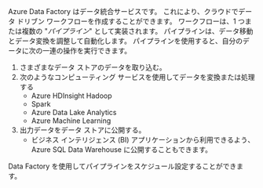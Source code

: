 
<!--
    As of 2017/10/06, this 'include' file is meant to replace the first paragraph of plain text that is duplicated at the top inside every tutorial-*.md article in azure-docs-pr/articles/data-factory/.

    This 'include' file is basically one paragraph.
    It explains what Azure Data Factory is, to someone who knows nothing about ADF.
-->

Azure Data Factory はデータ統合サービスです。 これにより、クラウドでデータ ドリブン ワークフローを作成することができます。 ワークフローは、1 つまたは複数の "*パイプライン*" として実装されます。 パイプラインは、データ移動とデータ変換を調整して自動化します。 パイプラインを使用すると、自分のデータに次の一連の操作を実行できます。

1. さまざまなデータ ストアのデータを取り込む。
2. 次のようなコンピューティング サービスを使用してデータを変換または処理する
    - Azure HDInsight Hadoop
    - Spark
    - Azure Data Lake Analytics
    - Azure Machine Learning
3. 出力データをデータ ストアに公開する。
    - ビジネス インテリジェンス (BI) アプリケーションから利用できるよう、Azure SQL Data Warehouse に公開することもできます。 

Data Factory を使用してパイプラインをスケジュール設定することができます。


